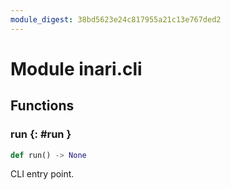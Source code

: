 ```yaml
---
module_digest: 38bd5623e24c817955a21c13e767ded2
---
```


# Module inari.cli


## Functions

### run {: #run }

```python
def run() -> None
```

CLI entry point.
